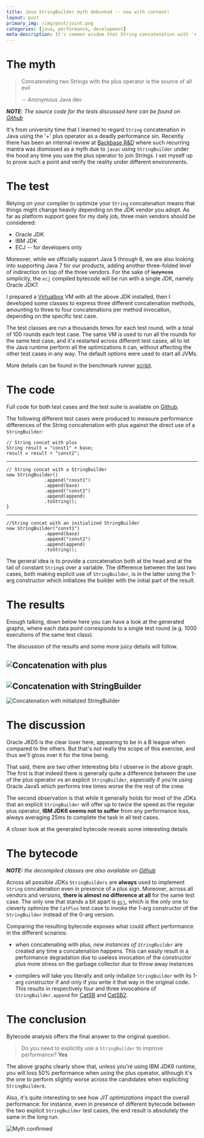 ```yaml
---
title: Java StringBuilder myth debunked -- now with content!
layout: post
primary_img: /img/post/joint.png
categories: [java, performance, development]
meta-description: It's common wisdom that String concatenation with '+' is a poor performing bad practice, but is it really the case?
---
```


The myth
========

> Concatenating two Strings with the plus operator is the source of all evil
>
> -- Anonymous Java dev

***NOTE**: The source code for the tests discussed here can be found on [Github][github]*

It's from university time that I learned to regard `String` concatenation in Java
using the '+' plus operator as a deadly performance sin. Recently there has been
an internal review at [Backbase R&D](http://www.backbase.com) where such recurring
mantra was dismissed as a myth due to `javac` using `StringBuilder` under the hood
any time you use the plus operator to join Strings. I set myself up to prove
such a point and verify the reality under different environments.

The test
========

Relying on your compiler to optimize your `String` concatenation means that things
might change heavily depending on the JDK vendor you adopt. As far as platform
support goes for my daily job, three main vendors should be considered:

* Oracle JDK
* IBM JDK
* ECJ -- for developers only

Moreover, while we officially support Java 5 through 6, we are also looking into
supporting Java 7 for our products, adding another three-folded level of indirection on top of
the three vendors. For the sake of <del>lazyness</del> simplicity, the `ecj` compiled
bytecode will be run with a single JDK, namely Oracle JDK7.

I prepared a [Virtualbox](https://www.virtualbox.org/) VM with all the above JDK
installed, then I developed some classes to express three different concatenation
methods, amounting to three to four concatenations per method invocaiton,
depending on the specific test case.

The test classes are run a thousands times for each test round, with a total of
100 rounds each test case. The same VM is used to run all the rounds for the same
test case, and it's restarted across different test cases, all to let the Java
runtime perform all the optimizations it can, without affecting the other test
cases in any way. The default options were used to start all JVMs.

More details can be found in the benchmark runner [script](https://github.com/skuro/stringbuilder/blob/master/bench.sh).

The code
========

Full code for both test cases and the test suite is available on [Github][github].

The following different test cases were produced to measure performance
differences of the String concatenation with plus against the direct use of a
`StringBuilder`:

    // String concat with plus
    String result = "const1" + base;
    result = result + "const2";

----

    // String concat with a StringBuilder
    new StringBuilder()
                  .append("const1")
                  .append(base)
                  .append("const2")
                  .append(append)
                  .toString();
    }

----

    //String concat with an initialized StringBuilder
    new StringBuilder("const1")
                  .append(base)
                  .append("const2")
                  .append(append)
                  .toString();

The general idea is to provide a concatenation both at the head and at the tail
of constant `String`s over a variable. The difference between the last two cases,
both making explicit use of `StringBuilder`, is in the latter using the 1-arg
constructor which initializes the builder with the initial part of the result.

The results
===========

Enough talking, down below here you can have a look at the generated graphs, where
each data point corresponds to a single test round (e.g. 1000 executions of the same
test class).

The discussion of the results and some more juicy details will follow.

![Concatenation with plus][catplus]
----
![Concatenation with StringBuilder][catsb]
----
![Concatenation with initialized StringBuilder][catsb2]

The discussion
==============

Oracle JKD5 is the clear loser here, appearing to be in a B league when compared
to the others. But that's not really the scope of this exercise, and thus we'll
gloss over it for the time being.

That said, there are two other interesting bits I observe in the above graph. The first is that indeed
there is generally quite a difference between the use of the plus operator vs an explicit
`StringBuilder`, *especially* if you're using Oracle Java5 which performs tree
times worse the the rest of the crew.

The second observation is that while it generally holds for most of the JDKs that
an explicit `StringBuilder` will offer up to twice the speed as the regular plus
operator, **IBM JDK6 seems not to suffer** from any performance loss, always averaging
25ms to complete the task in all test cases.

A closer look at the generated bytecode reveals some interesting details

The bytecode
============

***NOTE:** the decompiled classes are also available on [Github][github]*

Across all possible JDKs `StringBuilders` are **always** used to implement `String`
concatenation even in presence of a plus sign.
Moreover, across all vendors and versions, **there is almost no difference at all**
for the same test case. The only one that stands a bit apart is [`ecj`][ecjplus],
which is the only one to cleverly optimize the `CatPlus` test case to invoke
the 1-arg constructor of the `StringBuilder` instead of the 0-arg version.

Comparing the resulting bytecode exposes what could affect performance in the
different scnarios:

* when concatenating with plus, *new instances of `StringBuilder`* are created
any time a concatenation happens. This can easily result in a performance
degradation due to useless invocation of the constructor plus more stress on
the garbage collector due to throw away instances

* compilers will take you literally and only initalize `StringBuilder` with its
1-arg constructor if and only if you write it that way in the original code. This
results in respectively four and three invocations of `StringBuilder.append` for
[CatSB][catsbp] and [CatSB2][catsb2p].

The conclusion
==============

Bytecode analysis offers the final answer to the original question.

> Do you need to explicitly use a `StringBuilder` to improve performance? **Yes**

The above graphs clearly show that, unless you're using IBM JDK6 runtime, you will
loss 50% performance when using the plus operator, although it's the one to perform
slightly worse across the candidates when expliciting `StringBuilder`s.

Also, it's quite interesting to see how *JIT optimizations* impact the overall
performance: for instance, even in presence of different bytecode between the two
explicit `StringBuilder` test cases, the end result is absolutely the same in the
long run.

![Myth confirmed][myth]

[catplus]: /img/post/catplus.png "Concatenation with plus"
[catsb]: /img/post/catsb.png "Concatenation with StringBuilder"
[catsb2]: /img/post/catsb2.png "Concatenation with initalized StringBuilder"
[github]: https://github.com/skuro/stringbuilder
[ecjplus]: https://github.com/skuro/stringbuilder/blob/master/ecj/CatPlus.class.txt
[catsbp]: https://github.com/skuro/stringbuilder/blob/master/ecj/CatSB.class.txt
[catsb2p]: https://github.com/skuro/stringbuilder/blob/master/ecj/CatSB2.class.txt
[myth]: /img/post/myth-confirmed.jpg
